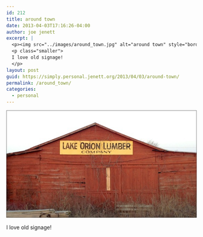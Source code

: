```yaml
---
id: 212
title: around town
date: 2013-04-03T17:16:26-04:00
author: joe jenett
excerpt: |
  <p><img src="../images/around_town.jpg" alt="around town" style="border:none;" /></p>
  <p class="smaller">
  I love old signage!
  </p>
layout: post
guid: https://simply.personal.jenett.org/2013/04/03/around-town/
permalink: /around_town/
categories:
  - personal
---
```

<img src="../images/around_town.jpg" alt="around town" style="border:none;" />

<p class="smaller">
  I love old signage!
</p>